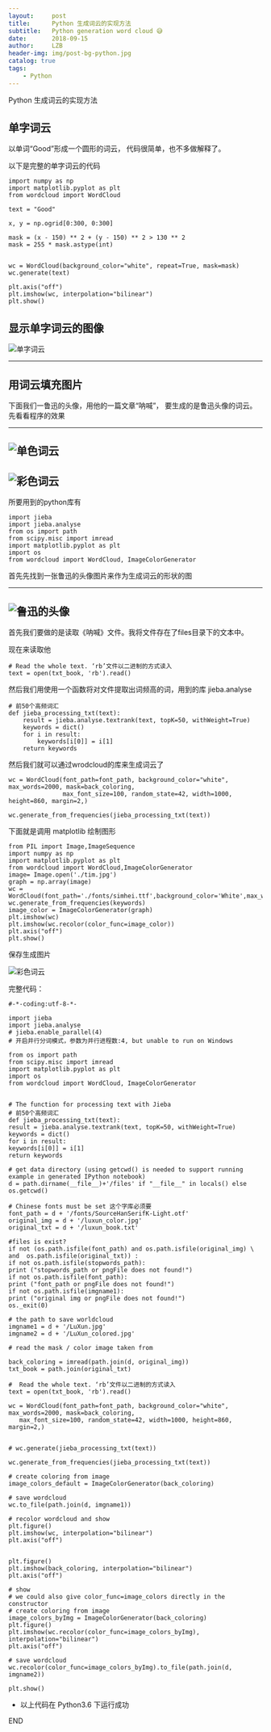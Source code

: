 ```yaml
---
layout:     post
title:      Python 生成词云的实现方法
subtitle:   Python generation word cloud 😅
date:       2018-09-15
author:     LZB
header-img: img/post-bg-python.jpg
catalog: true
tags:
    - Python
---
```



Python 生成词云的实现方法

## 单字词云 ##

以单词“Good”形成一个圆形的词云， 代码很简单，也不多做解释了。

以下是完整的单字词云的代码

    import numpy as np
    import matplotlib.pyplot as plt
    from wordcloud import WordCloud
    
    text = "Good"
    
    x, y = np.ogrid[0:300, 0:300]
    
    mask = (x - 150) ** 2 + (y - 150) ** 2 > 130 ** 2
    mask = 255 * mask.astype(int)
    
    
    wc = WordCloud(background_color="white", repeat=True, mask=mask)
    wc.generate(text)
    
    plt.axis("off")
    plt.imshow(wc, interpolation="bilinear")
    plt.show()

显示单字词云的图像
---------------------------

![单字词云](https://thomaslzb.github.io/post_img/Simple_Word.png)

---------------------------

## 用词云填充图片 ##
下面我们一鲁迅的头像，用他的一篇文章“呐喊”， 要生成的是鲁迅头像的词云。先看看程序的效果

-------------------
![单色词云](http://thomaslzb.github.io/post_img/LuXun_colored.jpg)
-------------------
![彩色词云](http://thomaslzb.github.io/post_img/luxun.jpg)
-------------------

所要用到的python库有
    
	import jieba
	import jieba.analyse
	from os import path
	from scipy.misc import imread
	import matplotlib.pyplot as plt
	import os
	from wordcloud import WordCloud, ImageColorGenerator


首先先找到一张鲁迅的头像图片来作为生成词云的形状的图

-------------------
![鲁迅的头像](http://thomaslzb.github.io/post_img/luxun_color.jpg)
-------------------
    
首先我们要做的是读取《呐喊》文件。我将文件存在了files目录下的文本中。

现在来读取他

    
   
    # Read the whole text. ‘rb’文件以二进制的方式读入
    text = open(txt_book, 'rb').read()
        

然后我们用使用一个函数将对文件提取出词频高的词，用到的库 jieba.analyse

	
	# 前50个高频词汇
	def jieba_processing_txt(text):
	    result = jieba.analyse.textrank(text, topK=50, withWeight=True)
	    keywords = dict()
	    for i in result:
	        keywords[i[0]] = i[1]
	    return keywords
		


然后我们就可以通过wrodcloud的库来生成词云了

	wc = WordCloud(font_path=font_path, background_color="white", max_words=2000, mask=back_coloring,
	               max_font_size=100, random_state=42, width=1000, height=860, margin=2,)
	
	wc.generate_from_frequencies(jieba_processing_txt(text))


下面就是调用 matplotlib 绘制图形


    from PIL import Image,ImageSequence
    import numpy as np
    import matplotlib.pyplot as plt
    from wordcloud import WordCloud,ImageColorGenerator
    image= Image.open('./tim.jpg')
    graph = np.array(image)
    wc = WordCloud(font_path='./fonts/simhei.ttf',background_color='White',max_words=50,mask=graph)
    wc.generate_from_frequencies(keywords)
    image_color = ImageColorGenerator(graph)
    plt.imshow(wc)
    plt.imshow(wc.recolor(color_func=image_color))
    plt.axis("off")
    plt.show()
    

保存生成图片

![彩色词云](http://thomaslzb.github.io/post_img/luxun.jpg)

完整代码：

	
	#-*-coding:utf-8-*-
	
	import jieba
	import jieba.analyse
	# jieba.enable_parallel(4)
	# 开启并行分词模式，参数为并行进程数:4, but unable to run on Windows
	
	from os import path
	from scipy.misc import imread
	import matplotlib.pyplot as plt
	import os
	from wordcloud import WordCloud, ImageColorGenerator
	
	
	# The function for processing text with Jieba
	# 前50个高频词汇
	def jieba_processing_txt(text):
	result = jieba.analyse.textrank(text, topK=50, withWeight=True)
	keywords = dict()
	for i in result:
	keywords[i[0]] = i[1]
	return keywords
	
	# get data directory (using getcwd() is needed to support running example in generated IPython notebook)
	d = path.dirname(__file__)+'/files' if "__file__" in locals() else os.getcwd()
	
	# Chinese fonts must be set 这个字库必须要
	font_path = d + '/fonts/SourceHanSerifK-Light.otf'
	original_img = d + '/luxun_color.jpg'
	original_txt = d + '/luxun_book.txt'
	
	#files is exist?
	if not (os.path.isfile(font_path) and os.path.isfile(original_img) \
	and  os.path.isfile(original_txt)) :
	if not os.path.isfile(stopwords_path):
	print ("stopwords_path or pngFile does not found!")
	if not os.path.isfile(font_path):
	print ("font_path or pngFile does not found!")
	if not os.path.isfile(imgname1):
	print ("original img or pngFile does not found!")
	os._exit(0)
	
	# the path to save worldcloud
	imgname1 = d + '/LuXun.jpg'
	imgname2 = d + '/LuXun_colored.jpg'
	
	# read the mask / color image taken from
	
	back_coloring = imread(path.join(d, original_img))
	txt_book = path.join(original_txt)
	
	#  Read the whole text. ‘rb’文件以二进制的方式读入
	text = open(txt_book, 'rb').read()
	
	wc = WordCloud(font_path=font_path, background_color="white", max_words=2000, mask=back_coloring,
	   max_font_size=100, random_state=42, width=1000, height=860, margin=2,)
	
	
	# wc.generate(jieba_processing_txt(text))
	
	wc.generate_from_frequencies(jieba_processing_txt(text))
	
	# create coloring from image
	image_colors_default = ImageColorGenerator(back_coloring)
	
	# save wordcloud
	wc.to_file(path.join(d, imgname1))
	
	# recolor wordcloud and show
	plt.figure()
	plt.imshow(wc, interpolation="bilinear")
	plt.axis("off")
	
	
	plt.figure()
	plt.imshow(back_coloring, interpolation="bilinear")
	plt.axis("off")
	
	# show
	# we could also give color_func=image_colors directly in the constructor
	# create coloring from image
	image_colors_byImg = ImageColorGenerator(back_coloring)
	plt.figure()
	plt.imshow(wc.recolor(color_func=image_colors_byImg), interpolation="bilinear")
	plt.axis("off")
	
	# save wordcloud
	wc.recolor(color_func=image_colors_byImg).to_file(path.join(d, imgname2))
	
	plt.show()



*  以上代码在 Python3.6 下运行成功

    
END
